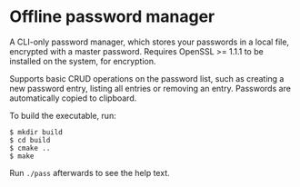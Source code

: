 # Offline password manager

A CLI-only password manager, which stores your passwords in a local file, encrypted
with a master password. Requires OpenSSL >= 1.1.1 to be installed on the system,
for encryption.

Supports basic CRUD operations on the password list, such as creating a new
password entry, listing all entries or removing an entry. Passwords are
automatically copied to clipboard.

To build the executable, run:

```
$ mkdir build
$ cd build
$ cmake ..
$ make
```

Run `./pass` afterwards to see the help text.
